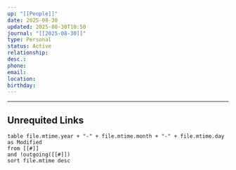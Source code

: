 ```yaml
---
up: "[[People]]"
date: 2025-08-30
updated: 2025-08-30T10:50
journal: "[[2025-08-30]]"
type: Personal
status: Active
relationship:
desc.:
phone:
email:
location:
birthday:
---
```
















-----
## Unrequited Links
```dataview
table file.mtime.year + "-" + file.mtime.month + "-" + file.mtime.day as Modified
from [[#]]
and !outgoing([[#]])
sort file.mtime desc
```
